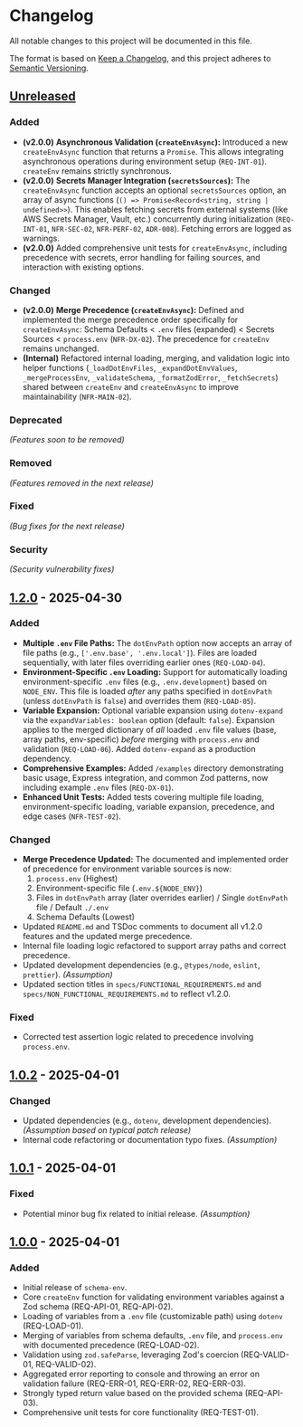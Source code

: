 # Changelog

All notable changes to this project will be documented in this file.

The format is based on [Keep a Changelog](https://keepachangelog.com/en/1.0.0/),
and this project adheres to [Semantic Versioning](https://semver.org/spec/v2.0.0.html).

## [Unreleased]

### Added

*   **(v2.0.0)** **Asynchronous Validation (`createEnvAsync`):** Introduced a new `createEnvAsync` function that returns a `Promise`. This allows integrating asynchronous operations during environment setup (`REQ-INT-01`). `createEnv` remains strictly synchronous.
*   **(v2.0.0)** **Secrets Manager Integration (`secretsSources`):** The `createEnvAsync` function accepts an optional `secretsSources` option, an array of async functions (`() => Promise<Record<string, string | undefined>>`). This enables fetching secrets from external systems (like AWS Secrets Manager, Vault, etc.) concurrently during initialization (`REQ-INT-01`, `NFR-SEC-02`, `NFR-PERF-02`, `ADR-008`). Fetching errors are logged as warnings.
*   **(v2.0.0)** Added comprehensive unit tests for `createEnvAsync`, including precedence with secrets, error handling for failing sources, and interaction with existing options.

### Changed

*   **(v2.0.0)** **Merge Precedence (`createEnvAsync`):** Defined and implemented the merge precedence order specifically for `createEnvAsync`: Schema Defaults < `.env` files (expanded) < Secrets Sources < `process.env` (`NFR-DX-02`). The precedence for `createEnv` remains unchanged.
*   **(Internal)** Refactored internal loading, merging, and validation logic into helper functions (`_loadDotEnvFiles`, `_expandDotEnvValues`, `_mergeProcessEnv`, `_validateSchema`, `_formatZodError`, `_fetchSecrets`) shared between `createEnv` and `createEnvAsync` to improve maintainability (`NFR-MAIN-02`).

### Deprecated

_(Features soon to be removed)_

### Removed

_(Features removed in the next release)_

### Fixed

_(Bug fixes for the next release)_

### Security

_(Security vulnerability fixes)_

## [1.2.0] - 2025-04-30

### Added

- **Multiple `.env` File Paths:** The `dotEnvPath` option now accepts an array of file paths (e.g., `['.env.base', '.env.local']`). Files are loaded sequentially, with later files overriding earlier ones (`REQ-LOAD-04`).
- **Environment-Specific `.env` Loading:** Support for automatically loading environment-specific `.env` files (e.g., `.env.development`) based on `NODE_ENV`. This file is loaded _after_ any paths specified in `dotEnvPath` (unless `dotEnvPath` is `false`) and overrides them (`REQ-LOAD-05`).
- **Variable Expansion:** Optional variable expansion using `dotenv-expand` via the `expandVariables: boolean` option (default: `false`). Expansion applies to the merged dictionary of _all_ loaded `.env` file values (base, array paths, env-specific) _before_ merging with `process.env` and validation (`REQ-LOAD-06`). Added `dotenv-expand` as a production dependency.
- **Comprehensive Examples:** Added `/examples` directory demonstrating basic usage, Express integration, and common Zod patterns, now including example `.env` files (`REQ-DX-01`).
- **Enhanced Unit Tests:** Added tests covering multiple file loading, environment-specific loading, variable expansion, precedence, and edge cases (`NFR-TEST-02`).

### Changed

- **Merge Precedence Updated:** The documented and implemented order of precedence for environment variable sources is now:
  1.  `process.env` (Highest)
  2.  Environment-specific file (`.env.${NODE_ENV}`)
  3.  Files in `dotEnvPath` array (later overrides earlier) / Single `dotEnvPath` file / Default `./.env`
  4.  Schema Defaults (Lowest)
- Updated `README.md` and TSDoc comments to document all v1.2.0 features and the updated merge precedence.
- Internal file loading logic refactored to support array paths and correct precedence.
- Updated development dependencies (e.g., `@types/node`, `eslint`, `prettier`). _(Assumption)_
- Updated section titles in `specs/FUNCTIONAL_REQUIREMENTS.md` and `specs/NON_FUNCTIONAL_REQUIREMENTS.md` to reflect v1.2.0.

### Fixed

- Corrected test assertion logic related to precedence involving `process.env`.

## [1.0.2] - 2025-04-01

### Changed

- Updated dependencies (e.g., `dotenv`, development dependencies). _(Assumption based on typical patch release)_
- Internal code refactoring or documentation typo fixes. _(Assumption)_

## [1.0.1] - 2025-04-01

### Fixed

- Potential minor bug fix related to initial release. _(Assumption)_

## [1.0.0] - 2025-04-01

### Added

- Initial release of `schema-env`.
- Core `createEnv` function for validating environment variables against a Zod schema (REQ-API-01, REQ-API-02).
- Loading of variables from a `.env` file (customizable path) using `dotenv` (REQ-LOAD-01).
- Merging of variables from schema defaults, `.env` file, and `process.env` with documented precedence (REQ-LOAD-02).
- Validation using `zod.safeParse`, leveraging Zod's coercion (REQ-VALID-01, REQ-VALID-02).
- Aggregated error reporting to console and throwing an error on validation failure (REQ-ERR-01, REQ-ERR-02, REQ-ERR-03).
- Strongly typed return value based on the provided schema (REQ-API-03).
- Comprehensive unit tests for core functionality (REQ-TEST-01).

[Unreleased]: https://github.com/devvictrix/schema-env/compare/v1.2.0...HEAD
[1.2.0]: https://github.com/devvictrix/schema-env/compare/v1.0.2...v1.2.0
[1.0.2]: https://github.com/devvictrix/schema-env/releases/tag/v1.0.2
[1.0.1]: https://github.com/devvictrix/schema-env/releases/tag/v1.0.1
[1.0.0]: https://github.com/devvictrix/schema-env/releases/tag/v1.0.0